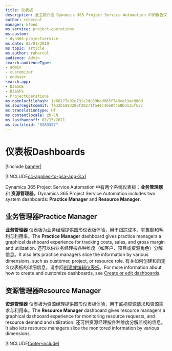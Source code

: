 ```yaml
---
title: 仪表板
description: 此主题介绍 Dynamics 365 Project Service Automation 中的报告仪表板。
author: ruhercul
manager: kfend
ms.service: project-operations
ms.custom:
- dyn365-projectservice
ms.date: 03/01/2019
ms.topic: article
ms.author: ruhercul
audience: Admin
search.audienceType:
- admin
- customizer
- enduser
search.app:
- D365CE
- D365PS
- ProjectOperations
ms.openlocfilehash: 1e66177e92e701c2dc09bed005f748ca19ae980d
ms.sourcegitcommit: fa32b1893286f20271fa4ec4be8fc68bd135f53c
ms.translationtype: HT
ms.contentlocale: zh-CN
ms.lasthandoff: 02/15/2021
ms.locfileid: "5283357"
---
```

# <a name="dashboards"></a><span data-ttu-id="1e9ed-103">仪表板</span><span class="sxs-lookup"><span data-stu-id="1e9ed-103">Dashboards</span></span>

[!include [banner](../includes/psa-now-project-operations.md)]

[!INCLUDE[cc-applies-to-psa-app-3.x](../includes/cc-applies-to-psa-app-3x.md)]

<span data-ttu-id="1e9ed-104">Dynamics 365 Project Service Automation 中有两个系统仪表板：**业务管理器** 和 **资源管理器**。</span><span class="sxs-lookup"><span data-stu-id="1e9ed-104">Dynamics 365 Project Service Automation includes two system dashboards: **Practice Manager** and **Resource Manager**.</span></span>

## <a name="practice-manager"></a><span data-ttu-id="1e9ed-105">业务管理器</span><span class="sxs-lookup"><span data-stu-id="1e9ed-105">Practice Manager</span></span> 

<span data-ttu-id="1e9ed-106">**业务管理器** 仪表板为业务经理提供图形仪表板体验，用于跟踪成本、销售额和毛利与利用率。</span><span class="sxs-lookup"><span data-stu-id="1e9ed-106">The **Practice Manager** dashboard gives practice managers a graphical dashboard experience for tracking costs, sales, and gross margin and utilization.</span></span> <span data-ttu-id="1e9ed-107">还可以供业务经理按各种维度（如客户、项目或资源角色）分解信息。</span><span class="sxs-lookup"><span data-stu-id="1e9ed-107">It also lets practice managers slice the information by various dimensions, such as customer, project, or resource role.</span></span> <span data-ttu-id="1e9ed-108">有关如何创建和自定义仪表板的详细信息，请参阅[创建或编辑仪表板](https://docs.microsoft.com/dynamics365/customerengagement/on-premises/customize/create-edit-dashboards)。</span><span class="sxs-lookup"><span data-stu-id="1e9ed-108">For more information about how to create and customize dashboards, see [Create or edit dashboards](https://docs.microsoft.com/dynamics365/customerengagement/on-premises/customize/create-edit-dashboards).</span></span>

## <a name="resource-manager"></a><span data-ttu-id="1e9ed-109">资源管理器</span><span class="sxs-lookup"><span data-stu-id="1e9ed-109">Resource Manager</span></span> 

<span data-ttu-id="1e9ed-110">**资源管理器** 仪表板为资源经理提供图形仪表板体验，用于监视资源请求和资源需求与利用率。</span><span class="sxs-lookup"><span data-stu-id="1e9ed-110">The **Resource Manager** dashboard gives resource managers a graphical dashboard experience for monitoring resource requests, and resource demand and utilization.</span></span> <span data-ttu-id="1e9ed-111">还可供资源经理按各种维度分解监视的信息。</span><span class="sxs-lookup"><span data-stu-id="1e9ed-111">It also lets resource managers slice the monitored information by various dimensions.</span></span>


[!INCLUDE[footer-include](../includes/footer-banner.md)]